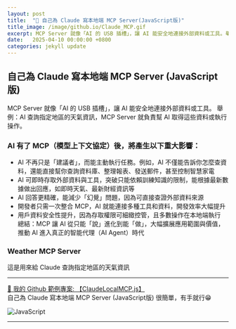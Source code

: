 ```yaml
---
layout: post
title:  "🔗 自己為 Claude 寫本地端 MCP Server(JavaScript版)"
title_image: /image/github.io/Claude_MCP.gif
excerpt: MCP Server 就像「AI 的 USB 插槽」，讓 AI 能安全地連接外部資料或工具。舉例：AI 想查電腦檔案或查詢股票價格，MCP Server 就負責幫 AI 取得這些資料或執行操作。
date:   2025-04-10 00:00:00 +0800
categories: jekyll update
---
```


## 自己為 Claude 寫本地端 MCP Server (JavaScript版)
MCP Server 就像「AI 的 USB 插槽」，讓 AI 能安全地連接外部資料或工具。
舉例：AI 查詢指定地區的天氣資訊，MCP Server 就負責幫 AI 取得這些資料或執行操作。

### AI 有了 MCP（模型上下文協定）後，將產生以下重大影響：

- AI 不再只是「建議者」，而能主動執行任務。例如，AI 不僅能告訴你怎麼查資料，還能直接幫你查詢資料庫、整理報表、發送郵件，甚至控制智慧家電  
- AI 可即時存取外部資料與工具，突破只能依賴訓練知識的限制，能根據最新數據做出回應，如即時天氣、最新財經資訊等  
- AI 回答更精確，能減少「幻覺」問題，因為可直接查證外部資料來源  
- 開發者只需一次整合 MCP，AI 就能連接多種工具和資料，開發效率大幅提升  
- 用戶資料安全性提升，因為存取權限可細緻控管，且多數操作在本地端執行  
總結：MCP 讓 AI 從只能「說」進化到能「做」，大幅擴展應用範圍與價值，推動 AI 進入真正的智能代理（AI Agent）時代  

### Weather MCP Server
這是用來給 Claude 查詢指定地區的天氣資訊  

---

[🔗 我的 Github 範例專案: 【ClaudeLocalMCP.js】](https://github.com/chiisen/ClaudeLocalMCP.js)  
自己為 Claude 寫本地端 MCP Server (JavaScript版) 很簡單，有手就行😁
<!-- Icon 圖片網址可以參考: https://github.com/Ileriayo/markdown-badges -->
![JavaScript](https://img.shields.io/badge/javascript-%23323330.svg?style=for-the-badge&logo=javascript&logoColor=%23F7DF1E)  

---
